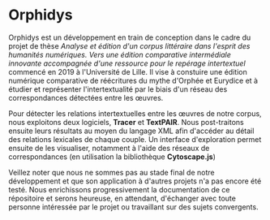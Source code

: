 # Orphidys
Orphidys est un développement en train de conception dans le cadre du projet de thèse *Analyse et édition d'un corpus littéraire dans l'esprit des humanités numériques. Vers une édition comparative intermédiale innovante accompagnée d'une ressource pour le repérage intertextuel* commencé en 2019 à l'Université de Lille. Il vise à constuire une édition numérique comparative de réécritures du mythe d'Orphée et Eurydice et à étudier et représenter l'intertextualité par le biais d'un réseau des correspondances détectées entre les œuvres.

Pour détecter les relations intertextuelles entre les œuvres de notre corpus, nous exploitons deux logiciels, **Tracer** et **TextPAIR**. Nous post-traitons ensuite leurs résultats au moyen du langage XML afin d'accéder au détail des relations lexicales de chaque couple. Un interface d'exploration permet ensuite de les visualiser, notamment à l'aide des réseaux de correspondances (en utilisation la bibliothèque **Cytoscape.js**)

Veillez noter que nous ne sommes pas au stade final de notre développement et que son application à d'autres projets n'a pas encore été testé. Nous enrichissons progressivement la documentation de ce répositoire et serons heureuse, en attendant, d'échanger avec toute personne intéressée par le projet ou travaillant sur des sujets convergents. 

